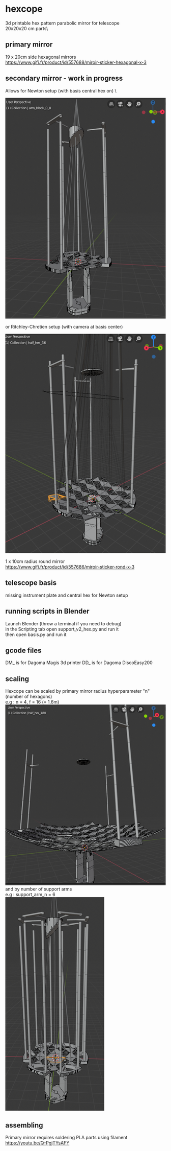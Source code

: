 # hexcope

3d printable hex pattern parabolic mirror for telescope \
20x20x20 cm parts\

## primary mirror
19 x 20cm side hexagonal mirrors \
https://www.gifi.fr/product/id/557688/miroir-sticker-hexagonal-x-3

## secondary mirror - work in progress
Allows for Newton setup (with basis central hex on) \

![Capture](https://github.com/Dethcount/hexcope/blob/main/snapshot_newton.png?raw=true)

or Ritchley-Chretien setup (with camera at basis center)

![Capture](https://github.com/Dethcount/hexcope/blob/main/snapshot.png?raw=true)

1 x 10cm radius round mirror \
https://www.gifi.fr/product/id/557686/miroir-sticker-rond-x-3

## telescope basis
missing instrument plate and central hex for Newton setup

## running scripts in Blender
Launch Blender (throw a terminal if you need to debug) \
in the Scripting tab open support_v2_hex.py and run it \
then open basis.py and run it

## gcode files
DM_ is for Dagoma Magis 3d printer
DD_ is for Dagoma DiscoEasy200

## scaling
Hexcope can be scaled by primary mirror radius hyperparameter "n" (number of hexagons) \
e.g : n = 4, f = 16 (= 1.6m) \
![Capture](https://github.com/Dethcount/hexcope/blob/main/snapshot_scaling.png?raw=true)
\
and by number of support arms \
e.g : support_arm_n = 6 \
![Capture](https://github.com/Dethcount/hexcope/blob/main/snapshot_scaling_arms.png?raw=true)

## assembling
Primary mirror requires soldering PLA parts using filament \
https://youtu.be/Q-PgjTYsAFY
